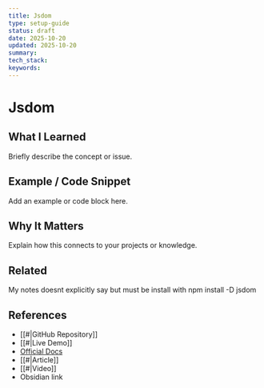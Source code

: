 ```yaml
---
title: Jsdom
type: setup-guide
status: draft
date: 2025-10-20
updated: 2025-10-20
summary:
tech_stack:
keywords:
---
```

# Jsdom

## What I Learned
Briefly describe the concept or issue.

## Example / Code Snippet
Add an example or code block here.

## Why It Matters
Explain how this connects to your projects or knowledge.

## Related 


My notes 
doesnt explicitly say but must be install with
npm install -D jsdom

## References
- [[#|GitHub Repository]]
- [[#|Live Demo]]
- [Official Docs](https://react.dev)
- [[#|Article]]
- [[#|Video]]
- Obsidian link